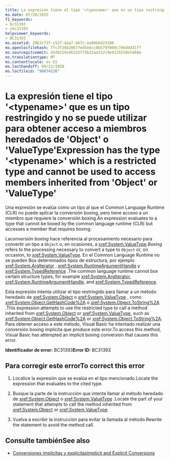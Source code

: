 ```yaml
---
title: La expresión tiene el tipo '<typename>' que es un tipo restringido y no se puede utilizar para obtener acceso a miembros heredados de 'Object' o 'ValueType'
ms.date: 07/20/2015
f1_keywords:
- bc31393
- vbc31393
helpviewer_keywords:
- BC31393
ms.assetid: 2963cf3f-c527-4aa7-b67c-ee80b6d23186
ms.openlocfilehash: 7fc3f36b28677ed5ebcc0b579f009c796dd431ff
ms.sourcegitcommit: d2db216e46323f73b32ae312c9e4135258e5d68e
ms.translationtype: MT
ms.contentlocale: es-ES
ms.lasthandoff: 09/22/2020
ms.locfileid: "90874226"
---
```

# <a name="expression-has-the-type-typename-which-is-a-restricted-type-and-cannot-be-used-to-access-members-inherited-from-object-or-valuetype"></a><span data-ttu-id="da9ad-102">La expresión tiene el tipo '\<typename>' que es un tipo restringido y no se puede utilizar para obtener acceso a miembros heredados de 'Object' o 'ValueType'</span><span class="sxs-lookup"><span data-stu-id="da9ad-102">Expression has the type '\<typename>' which is a restricted type and cannot be used to access members inherited from 'Object' or 'ValueType'</span></span>

<span data-ttu-id="da9ad-103">Una expresión se evalúa como un tipo al que el Common Language Runtime (CLR) no puede aplicar la conversión boxing, pero tiene acceso a un miembro que requiere la conversión boxing.</span><span class="sxs-lookup"><span data-stu-id="da9ad-103">An expression evaluates to a type that cannot be boxed by the common language runtime (CLR) but accesses a member that requires boxing.</span></span>  
  
 <span data-ttu-id="da9ad-104">La*conversión boxing* hace referencia al procesamiento necesario para convertir un tipo a `Object` o, en ocasiones, a <xref:System.ValueType>.</span><span class="sxs-lookup"><span data-stu-id="da9ad-104">*Boxing* refers to the processing necessary to convert a type to `Object` or, on occasion, to <xref:System.ValueType>.</span></span> <span data-ttu-id="da9ad-105">En el Common Language Runtime no se pueden Box determinados tipos de estructura, por ejemplo <xref:System.ArgIterator> , <xref:System.RuntimeArgumentHandle> y <xref:System.TypedReference> .</span><span class="sxs-lookup"><span data-stu-id="da9ad-105">The common language runtime cannot box certain structure types, for example <xref:System.ArgIterator>, <xref:System.RuntimeArgumentHandle>, and <xref:System.TypedReference>.</span></span>  
  
 <span data-ttu-id="da9ad-106">Esta expresión intenta utilizar el tipo restringido para llamar a un método heredado de <xref:System.Object> o <xref:System.ValueType> , como <xref:System.Object.GetHashCode%2A> o <xref:System.Object.ToString%2A> .</span><span class="sxs-lookup"><span data-stu-id="da9ad-106">This expression attempts to use the restricted type to call a method inherited from <xref:System.Object> or <xref:System.ValueType>, such as <xref:System.Object.GetHashCode%2A> or <xref:System.Object.ToString%2A>.</span></span> <span data-ttu-id="da9ad-107">Para obtener acceso a este método, Visual Basic ha intentado realizar una conversión boxing implícita que produce este error.</span><span class="sxs-lookup"><span data-stu-id="da9ad-107">To access this method, Visual Basic has attempted an implicit boxing conversion that causes this error.</span></span>  
  
 <span data-ttu-id="da9ad-108">**Identificador de error:** BC31393</span><span class="sxs-lookup"><span data-stu-id="da9ad-108">**Error ID:** BC31393</span></span>  
  
## <a name="to-correct-this-error"></a><span data-ttu-id="da9ad-109">Para corregir este error</span><span class="sxs-lookup"><span data-stu-id="da9ad-109">To correct this error</span></span>  
  
1. <span data-ttu-id="da9ad-110">Localice la expresión que se evalúa en el tipo mencionado.</span><span class="sxs-lookup"><span data-stu-id="da9ad-110">Locate the expression that evaluates to the cited type.</span></span>  
  
2. <span data-ttu-id="da9ad-111">Busque la parte de la instrucción que intenta llamar al método heredado de <xref:System.Object> o <xref:System.ValueType> .</span><span class="sxs-lookup"><span data-stu-id="da9ad-111">Locate the part of your statement that attempts to call the method inherited from <xref:System.Object> or <xref:System.ValueType>.</span></span>  
  
3. <span data-ttu-id="da9ad-112">Vuelva a escribir la instrucción para evitar la llamada al método.</span><span class="sxs-lookup"><span data-stu-id="da9ad-112">Rewrite the statement to avoid the method call.</span></span>  
  
## <a name="see-also"></a><span data-ttu-id="da9ad-113">Consulte también</span><span class="sxs-lookup"><span data-stu-id="da9ad-113">See also</span></span>

- [<span data-ttu-id="da9ad-114">Conversiones implícitas y explícitas</span><span class="sxs-lookup"><span data-stu-id="da9ad-114">Implicit and Explicit Conversions</span></span>](../../programming-guide/language-features/data-types/implicit-and-explicit-conversions.md)
